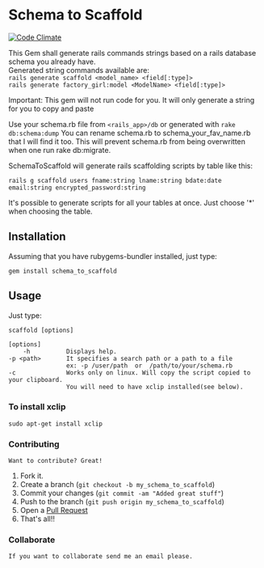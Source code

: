 # Schema to Scaffold

[![Code Climate](https://codeclimate.com/badge.png)](https://codeclimate.com/github/frenesim/schema_to_scaffold)

This Gem shall generate rails commands strings based on a rails database schema you already have.<br>
Generated string commands available are:<br>
`rails generate scaffold <model_name> <field[:type]>`<br>
`rails generate factory_girl:model <ModelName> <field[:type]>`

Important:
This gem will not run code for you. It will only generate a string for you to copy and paste

Use your schema.rb file from `<rails_app>/db` or generated with `rake db:schema:dump`
You can rename schema.rb to schema_your_fav_name.rb that I will find it too. This will prevent schema.rb from being
overwritten when one run rake db:migrate.

SchemaToScaffold will generate rails scaffolding scripts by table like this:

    rails g scaffold users fname:string lname:string bdate:date email:string encrypted_password:string

It's possible to generate scripts for all your tables at once. Just choose '*' when choosing the table.

## Installation

Assuming that you have rubygems-bundler installed, just type:

    gem install schema_to_scaffold


## Usage

Just type:

    scaffold [options]
    
	[options]
        -h			Displays help.
	-p <path>		It specifies a search path or a path to a file 
					ex: -p /user/path  or  /path/to/your/schema.rb
	-c				Works only on linux. Will copy the script copied to your clipboard.
					You will need to have xclip installed(see below).

### To install xclip

    sudo apt-get install xclip
    
### Contributing

	Want to contribute? Great!

1. Fork it.
2. Create a branch (`git checkout -b my_schema_to_scaffold`)
3. Commit your changes (`git commit -am "Added great stuff"`)
4. Push to the branch (`git push origin my_schema_to_scaffold`)
5. Open a [Pull Request][1]
6. That's all!! 

[1]: http://github.com/frenesim/schema_to_scaffold/pulls

### Collaborate

	If you want to collaborate send me an email please. 
